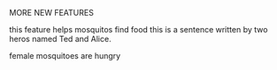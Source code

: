 

MORE NEW FEATURES

this feature helps mosquitos find food
this is a sentence written by two heros named Ted and Alice.

female mosquitoes are hungry